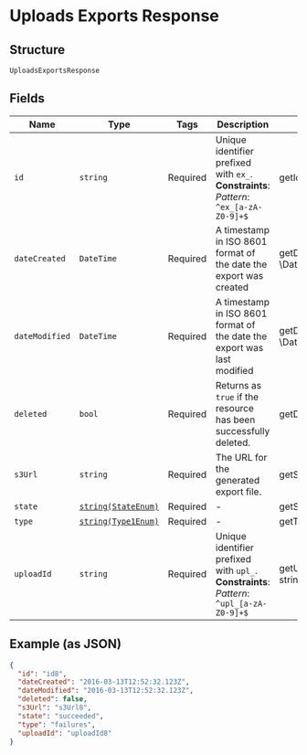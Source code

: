 
# Uploads Exports Response

## Structure

`UploadsExportsResponse`

## Fields

| Name | Type | Tags | Description | Getter | Setter |
|  --- | --- | --- | --- | --- | --- |
| `id` | `string` | Required | Unique identifier prefixed with `ex_`.<br>**Constraints**: *Pattern*: `^ex_[a-zA-Z0-9]+$` | getId(): string | setId(string id): void |
| `dateCreated` | `DateTime` | Required | A timestamp in ISO 8601 format of the date the export was created | getDateCreated(): \DateTime | setDateCreated(\DateTime dateCreated): void |
| `dateModified` | `DateTime` | Required | A timestamp in ISO 8601 format of the date the export was last modified | getDateModified(): \DateTime | setDateModified(\DateTime dateModified): void |
| `deleted` | `bool` | Required | Returns as `true` if the resource has been successfully deleted. | getDeleted(): bool | setDeleted(bool deleted): void |
| `s3Url` | `string` | Required | The URL for the generated export file. | getS3Url(): string | setS3Url(string s3Url): void |
| `state` | [`string(StateEnum)`](../../doc/models/state-enum.md) | Required | - | getState(): string | setState(string state): void |
| `type` | [`string(Type1Enum)`](../../doc/models/type-1-enum.md) | Required | - | getType(): string | setType(string type): void |
| `uploadId` | `string` | Required | Unique identifier prefixed with `upl_`.<br>**Constraints**: *Pattern*: `^upl_[a-zA-Z0-9]+$` | getUploadId(): string | setUploadId(string uploadId): void |

## Example (as JSON)

```json
{
  "id": "id8",
  "dateCreated": "2016-03-13T12:52:32.123Z",
  "dateModified": "2016-03-13T12:52:32.123Z",
  "deleted": false,
  "s3Url": "s3Url8",
  "state": "succeeded",
  "type": "failures",
  "uploadId": "uploadId8"
}
```

